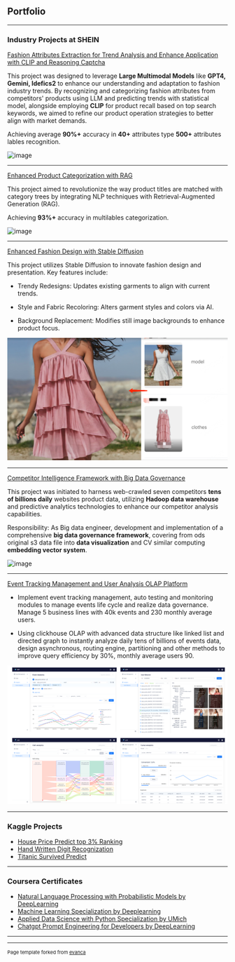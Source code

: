## Portfolio

---

### Industry Projects at SHEIN


[Fashion Attributes Extraction for Trend Analysis and Enhance Application with CLIP and Reasoning Captcha](attributes_recognition.md)

This project was designed to leverage **Large Multimodal Models** like **GPT4, Gemini, Idefics2** to enhance our understanding and adaptation to fashion industry trends. By recognizing and categorizing fashion attributes from competitors' products using LLM and predicting trends with statistical model, alongside employing **CLIP** for product recall based on top search keywords, we aimed to refine our product operation strategies to better align with market demands.

Achieving average **90%+** accuracy in **40+** attributes type **500+** attributes lables recognition.

![image](https://github.com/user-attachments/assets/644652f0-4bf9-4fae-99a0-582810358942)


---

[Enhanced Product Categorization with RAG](rag.md)

This project aimed to revolutionize the way product titles are matched with category trees by integrating NLP techniques with Retrieval-Augmented Generation (RAG). 

Achieving **93%+** accuracy in multilables categorization.


![image](https://github.com/user-attachments/assets/c19c1555-5bf6-4a50-b9bb-6de7a392ff55)

---


[Enhanced Fashion Design with Stable Diffusion](https://github.com/chloeeliu/LLMs-application/blob/main/Enhanced%20Fashion%20Design%20with%20Stable%20Diffusion/readme.md)

This project utilizes Stable Diffusion to innovate fashion design and presentation. Key features include:

- Trendy Redesigns: Updates existing garments to align with current trends.

- Style and Fabric Recoloring: Alters garment styles and colors via AI.

- Background Replacement: Modifies still image backgrounds to enhance product focus.

<img src="images/sd/1.png?raw=true"/>

---

[Competitor Intelligence Framework with Big Data Governance](dw.md)

This project was initiated to harness web-crawled seven competitors  **tens of billions daily** websites product data, utilizing **Hadoop data warehouse** and predictive analytics technologies to enhance our competitor analysis capabilities. 

Responsibility: As Big data engineer, development and implementation of a comprehensive **big data governance framework**, covering from ods original s3 data file into **data visualization** and CV similar computing **embedding vector system**.


![image](https://github.com/user-attachments/assets/4590992f-2a30-445c-85ad-3c3a843eecef)


---

[Event Tracking Management and User Analysis OLAP Platform](sample_page.md)

- Implement event tracking management, auto testing and monitoring modules to manage events life cycle and realize data governance. Manage 5 business lines with 40k events and 230 monthly average users.

- Using clickhouse OLAP with advanced data structure like linked list and directed graph to instantly analyze daily tens of billions of events data, design asynchronous, routing engine, partitioning and other methods to improve query efficiency by 30%, monthly average users 90.

<img src="images/event/user.png?raw=true"/>

---


### Kaggle Projects

- [House Price Predict top 3% Ranking](https://github.com/chloeeliu/DataSciencePortfolio/tree/main/Kaggle_house_price_predict)
- [Hand Written Digit Recognization](https://github.com/chloeeliu/DataSciencePortfolio/blob/main/Hand_Written_Digit_Recognization/digit%20recognizer.ipynb)
- [Titanic Survived Predict](https://github.com/chloeeliu/DataSciencePortfolio/blob/main/Titan_Survived_Predict/titanic%20survived%20predict.ipynb)


---

### Coursera Certificates

- [Natural Language Processing with Probabilistic Models by DeepLearning](https://coursera.org/share/77c537479f66df08cb4f98cc85c00482)
- [Machine Learning Specialization by Deeplearning](https://coursera.org/share/3416876f5d22628638b4b3e4d4740645)
- [Applied Data Science with Python Specialization by UMich](https://coursera.org/share/e1f257c5914c91b712dc7884923288df)
- [Chatgpt Prompt Engineering for Developers by DeepLearning](https://www.deeplearning.ai/short-courses/chatgpt-prompt-engineering-for-developers/)


---


---
<p style="font-size:11px">Page template forked from <a href="https://github.com/evanca/quick-portfolio">evanca</a></p>
<!-- Remove above link if you don't want to attibute -->
